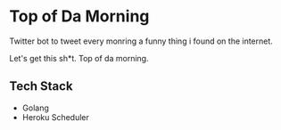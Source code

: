 # Top of Da Morning

Twitter bot to tweet every monring a funny thing i found on the internet.

Let's get this sh*t.
Top of da morning.

## Tech Stack

- Golang
- Heroku Scheduler
